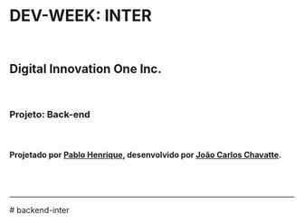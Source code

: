 <h1>DEV-WEEK: INTER</h1></br>
<h2>Digital Innovation One Inc.</h2></br>
<h3>Projeto: Back-end</h3></br>
<h4>Projetado por <a href="https://github.com/pablohdev" target="_blank" alt="Página do Github do Pablo Henrique">Pablo Henrique</a>, desenvolvido por <a href="https://chavatte.online" target="_blank" alt="Página pessoal de João Carlos Chavatte">João Carlos Chavatte</a>.</h4></br></br><hr># backend-inter
